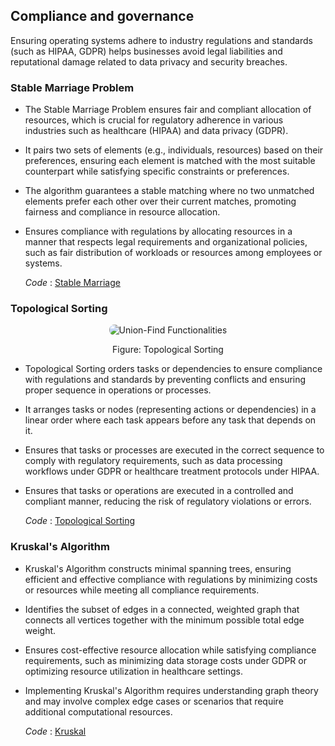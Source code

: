## Compliance and governance
Ensuring operating systems adhere to industry regulations and standards (such as HIPAA, GDPR) helps businesses avoid legal liabilities and reputational damage related to data privacy and security breaches.

### Stable Marriage Problem 
- The Stable Marriage Problem ensures fair and compliant allocation of resources, which is crucial for regulatory adherence in various industries such as healthcare (HIPAA) and data privacy (GDPR).
- It pairs two sets of elements (e.g., individuals, resources) based on their preferences, ensuring each element is matched with the most suitable counterpart while satisfying specific constraints or preferences.
- The algorithm guarantees a stable matching where no two unmatched elements prefer each other over their current matches, promoting fairness and compliance in resource allocation.
- Ensures compliance with regulations by allocating resources in a manner that respects legal requirements and organizational policies, such as fair distribution of workloads or resources among employees or systems.

  *Code* : [Stable Marriage](https://github.com/PragatiDBhat/Portfolio/blob/main/Codes/stablemarriage.cpp)
### Topological Sorting 
<p align="center">
  <img src="https://github.com/PragatiDBhat/Portfolio/assets/163662545/48863e81-53ae-46b6-ade1-1a09603445aa" alt="Union-Find Functionalities" style="max-width: 100%; height: auto; border-radius: 8px;">
</p>
<p align="center">Figure: Topological Sorting</p>

- Topological Sorting orders tasks or dependencies to ensure compliance with regulations and standards by preventing conflicts and ensuring proper sequence in operations or processes.
- It arranges tasks or nodes (representing actions or dependencies) in a linear order where each task appears before any task that depends on it.
- Ensures that tasks or processes are executed in the correct sequence to comply with regulatory requirements, such as data processing workflows under GDPR or healthcare treatment protocols under HIPAA.
- Ensures that tasks or operations are executed in a controlled and compliant manner, reducing the risk of regulatory violations or errors.


  *Code* : [Topological Sorting](https://github.com/PragatiDBhat/Portfolio/blob/main/Codes/topologicalsorting.cpp)
### Kruskal's Algorithm 
- Kruskal's Algorithm constructs minimal spanning trees, ensuring efficient and effective compliance with regulations by minimizing costs or resources while meeting all compliance requirements.
- Identifies the subset of edges in a connected, weighted graph that connects all vertices together with the minimum possible total edge weight.
- Ensures cost-effective resource allocation while satisfying compliance requirements, such as minimizing data storage costs under GDPR or optimizing resource utilization in healthcare settings.
- Implementing Kruskal's Algorithm requires understanding graph theory and may involve complex edge cases or scenarios that require additional computational resources.  


  *Code* : [Kruskal](https://github.com/PragatiDBhat/Portfolio/blob/main/Codes/kruskal.c)
